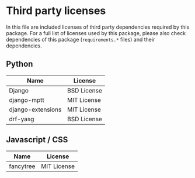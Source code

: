 # Third party licenses

In this file are included licenses of third party dependencies required by this package. 
For a full list of licenses used by this package, please also check dependencies of 
this package (`requirements.*` files) and their dependencies.

## Python 

| Name                  | License                                                 |
|-----------------------|---------------------------------------------------------|
| Django                | BSD License                                             |
| django-mptt           | MIT License                                             |
| django-extensions     | MIT License                                                        |
| drf-yasg              | BSD License                                             |

## Javascript / CSS

| Name                  | License                                                 |
|-----------------------|---------------------------------------------------------|
| fancytree             | MIT License                                             |
